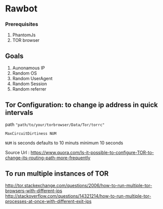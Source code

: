 # Rawbot

### Prerequisites
1. PhantomJs 
2. TOR browser

## Goals
1. Aunonamous IP
2. Random OS 
3. Random UserAgent
4. Random Session
5. Random referrer


## Tor Configuration: to change ip address in quick intervals

path `"path/to/your/torbrowser/Data/Tor/torrc"`

`MaxCircuitDirtiness NUM`

`NUM` is seconds 
defaults to 10 minuts
minimum 10 seconds

Source Url : https://www.quora.com/Is-it-possible-to-configure-TOR-to-change-its-routing-path-more-frequently

## To run multiple instances of TOR
http://tor.stackexchange.com/questions/2006/how-to-run-multiple-tor-browsers-with-different-ips
http://stackoverflow.com/questions/14321214/how-to-run-multiple-tor-processes-at-once-with-different-exit-ips
